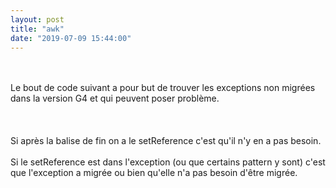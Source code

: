 ```yaml
---
layout: post
title: "awk"
date: "2019-07-09 15:44:00"
---
```

<script src="https://pastebin.com/embed_js/HWFkSA3x"></script><br /><br />Le bout de code suivant a pour but de trouver les exceptions non migrées dans la version G4 et qui peuvent poser problème.<br /><br /><script src="https://pastebin.com/embed_js/g8x9wyKX"></script><br /><br />Si après la balise de fin on a le setReference c'est qu'il n'y en a pas besoin.<br /><br />Si le setReference est dans l'exception (ou que certains pattern y sont) c'est que l'exception a migrée ou bien qu'elle n'a pas besoin d'être migrée.<br /><br />
